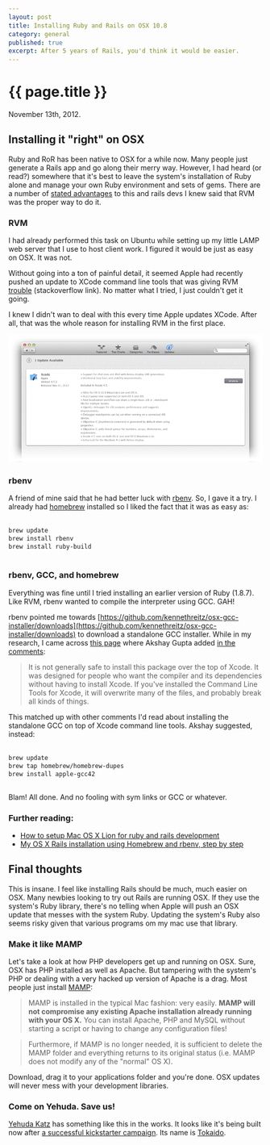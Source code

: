 ```yaml
---
layout: post
title: Installing Ruby and Rails on OSX 10.8
category: general
published: true
excerpt: After 5 years of Rails, you'd think it would be easier.
---
```


# {{ page.title }}
<p class="meta">November 13th, 2012.</p>

## Installing it "right" on OSX

Ruby and RoR has been native to OSX for a while now. Many people just generate a Rails app and go along their merry way. However, I had heard (or read?) somewhere that it's best to leave the system's installation of Ruby alone and manage your own Ruby environment and sets of gems. There are a number of [stated advantages](http://net.tutsplus.com/tutorials/why-you-should-use-rvm/) to this and rails devs I knew said that RVM was the proper way to do it.

### RVM

I had already performed this task on Ubuntu while setting up my little LAMP web server that I use to host client work. I figured it would be just as easy on OSX. It was not.

Without going into a ton of painful detail, it seemed Apple had recently pushed an update to XCode command line tools that was giving RVM [trouble](http://stackoverflow.com/questions/11664835/mountain-lion-rvm-install-1-8-7-x11-error) (stackoverflow link). No matter what I tried, I just couldn't get it going.

I knew I didn't wan to deal with this every time Apple updates XCode. After all, that was the whole reason for installing RVM in the first place.

<img src="/img/content/xcode-update.png">

### rbenv

A friend of mine said that he had better luck with [rbenv](https://github.com/sstephenson/rbenv). So, I gave it a try. I already had [homebrew](http://mxcl.github.com/homebrew/) installed so I liked the fact that it was as easy as:

<pre>
<code data-language="bash">
brew update
brew install rbenv
brew install ruby-build
</code>
</pre>

### rbenv, GCC, and homebrew

Everything was fine until I tried installing an earlier version of Ruby (1.8.7). Like RVM, rbenv wanted to compile the interpreter using GCC. GAH! 

rbenv pointed me towards [https://github.com/kennethreitz/osx-gcc-installer/downloads](https://github.com/kennethreitz/osx-gcc-installer/downloads) to download a standalone GCC installer. While in my research, I came across [this page](http://hathaway.cc/2012/04/how-to-setup-mac-os-x-lion-for-ruby-and-rails-development/) where Akshay Gupta added [in the comments](http://hathaway.cc/2012/04/how-to-setup-mac-os-x-lion-for-ruby-and-rails-development/#comment-591903311):

> It is not generally safe to install this package over the top of Xcode. It was designed for people who want the compiler and its dependencies without having to install Xcode. If you've installed the Command Line Tools for Xcode, it will overwrite many of the files, and probably break all kinds of things.

This matched up with other comments I'd read about installing the standalone GCC on top of Xcode command line tools. Akshay suggested, instead:

<pre>
<code data-language="bash">
brew update
brew tap homebrew/homebrew-dupes 
brew install apple-gcc42
</code>
</pre>

Blam! All done. And no fooling with sym links or GCC or whatever.

### Further reading:

* [How to setup Mac OS X Lion for ruby and rails development](http://hathaway.cc/2012/04/how-to-setup-mac-os-x-lion-for-ruby-and-rails-development/)
* [My OS X Rails installation using Homebrew and rbenv, step by step](http://blog.wyeworks.com/2012/4/13/my-osx-rails-installation-using-homebrew-and-rbenv-step-by-step/)

## Final thoughts

This is insane. I feel like installing Rails should be much, much easier on OSX. Many newbies looking to try out Rails are running OSX. If they use the system's Ruby library, there's no telling when Apple will push an OSX update that messes with the system Ruby. Updating the system's Ruby also seems risky given that various programs om my mac use that library. 

### Make it like MAMP

Let's take a look at how PHP developers get up and running on OSX. Sure, OSX has PHP installed as well as Apache. But tampering with the system's PHP or dealing with a very hacked up version of Apache is a drag. Most people just install [MAMP](http://www.mamp.info/en/mamp/index.html):

> MAMP is installed in the typical Mac fashion: very easily. **MAMP will not compromise any existing Apache installation already running with your OS X.** You can install Apache, PHP and MySQL without starting a script or having to change any configuration files!

> Furthermore, if MAMP is no longer needed, it is sufficient to delete the MAMP folder and everything returns to its original status (i.e. MAMP does not modify any of the "normal" OS X). 

Download, drag it to your applications folder and you're done. OSX updates will never mess with your development libraries.

### Come on Yehuda. Save us!

[Yehuda Katz](http://yehudakatz.com/) has something like this in the works. It looks like it's being built now after [a successful kickstarter campaign](http://www.kickstarter.com/projects/1397300529/railsapp). Its name is [Tokaido](http://yehudakatz.com/2012/04/13/tokaido-my-hopes-and-dreams/).


